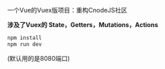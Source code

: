  一个Vue的Vuex版项目：重构CnodeJS社区

**涉及了Vuex的 State，Getters，Mutations，Actions**

```bash
npm install
npm run dev
```

(默认用的是8080端口)

